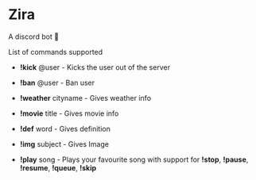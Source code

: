 # Zira
A discord bot 🤖

List of commands supported 
 
- **!kick** @user - Kicks the user out of the server

- **!ban** @user - Ban user 

- **!weather** cityname - Gives weather info

- **!movie** title - Gives movie info 

- **!def** word - Gives definition 

- **!img** subject - Gives Image 

- **!play** song - Plays your favourite song with support for **!stop**, **!pause**, **!resume**, **!queue**, **!skip** 

